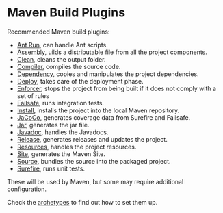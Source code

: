 # Maven Build Plugins

Recommended Maven build plugins:

* [Ant Run](https://maven.apache.org/plugins/maven-antrun-plugin/), can handle Ant scripts.
* [Assembly](http://maven.apache.org/plugins/maven-assembly-plugin/), uilds a distributable file from all the project components.
* [Clean](https://maven.apache.org/plugins/maven-clean-plugin/), cleans the output folder.
* [Compiler](https://maven.apache.org/plugins/maven-compiler-plugin/), compiles the source code.
* [Dependency](https://maven.apache.org/plugins/maven-dependency-plugin/), copies and manipulates the project dependencies.
* [Deploy](https://maven.apache.org/plugins/maven-deploy-plugin/), takes care of the deployment phase.
* [Enforcer](https://maven.apache.org/enforcer/maven-enforcer-plugin/), stops the project from being built if it does not comply with a set of rules
* [Failsafe](https://maven.apache.org/surefire/maven-failsafe-plugin/), runs integration tests.
* [Install](https://maven.apache.org/plugins/maven-install-plugin/), installs the project into the local Maven repository.
* [JaCoCo](http://eclemma.org/jacoco/trunk/doc/maven.html), generates coverage data from Surefire and Failsafe.
* [Jar](https://maven.apache.org/plugins/maven-jar-plugin/), generates the jar file.
* [Javadoc](https://maven.apache.org/plugins/maven-javadoc-plugin/), handles the Javadocs.
* [Release](https://maven.apache.org/maven-release/maven-release-plugin/), generates releases and updates the project.
* [Resources](https://maven.apache.org/plugins/maven-resources-plugin/), handles the project resources.
* [Site](https://maven.apache.org/plugins/maven-site-plugin/), generates the Maven Site.
* [Source](https://maven.apache.org/plugins/maven-source-plugin/), bundles the source into the packaged project.
* [Surefire](https://maven.apache.org/surefire/maven-surefire-plugin/), runs unit tests.

These will be used by Maven, but some may require additional configuration.

Check the [archetypes](https://github.com/bernardo-mg/development-docs/tree/607d3a34739325f64d3fc216771c0bc79458f781/maven/templates.md) to find out how to set them up.

